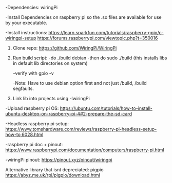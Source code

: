 -Dependencies: wiringPi

-Install Dependencies on raspberry pi so the .so files are available for use by your executable.


-Install instructions:
https://learn.sparkfun.com/tutorials/raspberry-gpio/c-wiringpi-setup
https://forums.raspberrypi.com/viewtopic.php?t=350016


1. Clone repo: https://github.com/WiringPi/WiringPi
2. Run build script:
    -do ./build debian
    -then do sudo ./build (this installs libs in default lib directories on system)

    -verify with gpio -v

    -Note: Have to use debian option first and not just /build, /build segfaults.
    
3. Link lib into projects using -lwiringPi

-Upload raspberry pi OS: https://ubuntu.com/tutorials/how-to-install-ubuntu-desktop-on-raspberry-pi-4#2-prepare-the-sd-card

-Headless raspberry pi setup: https://www.tomshardware.com/reviews/raspberry-pi-headless-setup-how-to,6028.html 

-raspberry pi doc + pinout: https://www.raspberrypi.com/documentation/computers/raspberry-pi.html

-wiringPi pinout: https://pinout.xyz/pinout/wiringpi


Alternative library that isnt depreciated: pigpio
https://abyz.me.uk/rpi/pigpio/download.html




